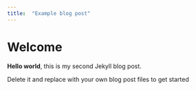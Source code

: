 ```yaml
---
title:  "Example blog post"
---
```


# Welcome

**Hello world**, this is my second Jekyll blog post.

Delete it and replace with your own blog post files to get started